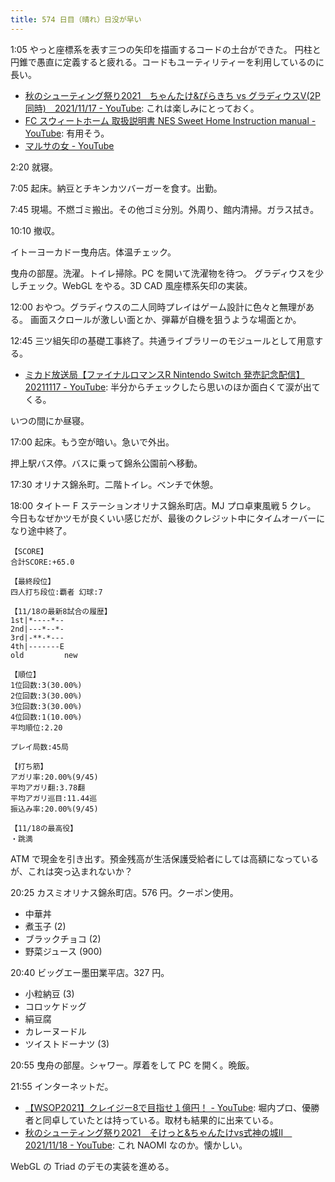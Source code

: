 ```yaml
---
title: 574 日目（晴れ）日没が早い
---
```


1:05 やっと座標系を表す三つの矢印を描画するコードの土台ができた。
円柱と円錐で愚直に定義すると疲れる。コードもユーティリティーを利用しているのに長い。

* [秋のシューティング祭り2021　ちゃんたけ&ぴらきち vs グラディウスV(2P同時)　2021/11/17 - YouTube](https://www.youtube.com/watch?v=rw4vuIjAIbg):
  これは楽しみにとっておく。
* [FC スウィートホーム 取扱説明書 NES Sweet Home Instruction manual - YouTube](https://www.youtube.com/watch?v=O8MLOfob8ZE):
  有用そう。
* [マルサの女 - YouTube](https://www.youtube.com/watch?v=mSQBYbx9NuM)

2:20 就寝。

7:05 起床。納豆とチキンカツバーガーを食す。出勤。

7:45 現場。不燃ゴミ搬出。その他ゴミ分別。外周り、館内清掃。ガラス拭き。

10:10 撤収。

イトーヨーカドー曳舟店。体温チェック。

曳舟の部屋。洗濯。トイレ掃除。PC を開いて洗濯物を待つ。
グラディウスを少しチェック。WebGL をやる。3D CAD 風座標系矢印の実装。

12:00 おやつ。グラディウスの二人同時プレイはゲーム設計に色々と無理がある。
画面スクロールが激しい面とか、弾幕が自機を狙うような場面とか。

12:45 三ツ組矢印の基礎工事終了。共通ライブラリーのモジュールとして用意する。

* [ミカド放送局【ファイナルロマンスR Nintendo Switch 発売記念配信】20211117 - YouTube](https://www.youtube.com/watch?v=9dk-H2R0FQk):
  半分からチェックしたら思いのほか面白くて涙が出てくる。

いつの間にか昼寝。

17:00 起床。もう空が暗い。急いで外出。

押上駅バス停。バスに乗って錦糸公園前へ移動。

17:30 オリナス錦糸町。二階トイレ。ベンチで休憩。

18:00 タイトー F ステーションオリナス錦糸町店。MJ プロ卓東風戦 5 クレ。
今日もなぜかツモが良くいい感じだが、最後のクレジット中にタイムオーバーになり途中終了。

```text
【SCORE】
合計SCORE:+65.0

【最終段位】
四人打ち段位:覇者 幻球:7

【11/18の最新8試合の履歴】
1st|*----*--
2nd|---*--*-
3rd|-**-*---
4th|-------E
old         new

【順位】
1位回数:3(30.00%)
2位回数:3(30.00%)
3位回数:3(30.00%)
4位回数:1(10.00%)
平均順位:2.20

プレイ局数:45局

【打ち筋】
アガリ率:20.00%(9/45)
平均アガリ翻:3.78翻
平均アガリ巡目:11.44巡
振込み率:20.00%(9/45)

【11/18の最高役】
・跳満
```

ATM で現金を引き出す。預金残高が生活保護受給者にしては高額になっているが、これは突っ込まれないか？

20:25 カスミオリナス錦糸町店。576 円。クーポン使用。

* 中華丼
* 煮玉子 (2)
* ブラックチョコ (2)
* 野菜ジュース (900)

20:40 ビッグエー墨田業平店。327 円。

* 小粒納豆 (3)
* コロッケドッグ
* 絹豆腐
* カレーヌードル
* ツイストドーナツ (3)

20:55 曳舟の部屋。シャワー。厚着をして PC を開く。晩飯。

21:55 インターネットだ。

* [【WSOP2021】クレイジー8で目指せ１億円！ - YouTube](https://www.youtube.com/watch?v=aAEfqIpg6ts):
  堀内プロ、優勝者と同卓していたとは持っている。取材も結果的に出来ている。
* [秋のシューティング祭り2021　そけっと&amp;ちゃんたけvs式神の城II　2021/11/18 - YouTube](https://www.youtube.com/watch?v=_53_Z3ryeE0):
  これ NAOMI なのか。懐かしい。

WebGL の Triad のデモの実装を進める。
